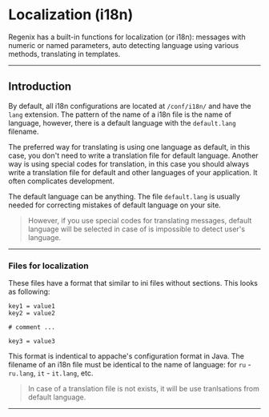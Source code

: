 # Localization (i18n)

Regenix has a built-in functions for localization (or i18n): messages with 
numeric or named parameters, auto detecting language using various methods,
translating in templates.

---

## Introduction

By default, all i18n configurations are located at `/conf/i18n/` and 
have the `lang` extension. The pattern of the name of a i18n file
is the name of language, however, there is a default language with 
the `default.lang` filename. 

The preferred way for translating is using one language as default, 
in this case, you don't need to write a translation file for default 
language. Another way is using special codes for translation, in this
case you should always write a translation file for default and other
languages of your application. It often complicates development.

The default language can be anything. The file `default.lang` is usually needed
for correcting mistakes of default language on your site. 

> However, if you use special codes for translating messages, default language
> will be selected in case of is impossible to detect user's language.

---

### Files for localization

These files have a format that similar to ini files without sections. 
This looks as following:

```
key1 = value1
key2 = value2

# comment ...

key3 = value3
```

This format is indentical to appache's configuration format in Java.
The filename of an i18n file must be identical to the name of language:
for `ru` - `ru.lang`, `it` - `it.lang`, etc.

> In case of a translation file is not exists, it will be use tranlsations
> from default language.

---
